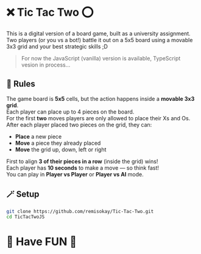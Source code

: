 # ❌ Tic Tac Two ⭕️

This is a digital version of a board game, built as a university assignment. Two players (or you vs a bot!) battle it out on a 5x5 board using a movable 3x3 grid and your best strategic skills ;D

> For now the JavaScript (vanilla) version is available, TypeScript vesion in process...

## 📜 Rules

The game board is **5x5** cells, but the action happens inside a **movable 3x3 grid**. <br>
Each player can place up to 4 pieces on the board. <br>
For the first **two** moves players are only allowed to place their Xs and Os. After each player placed two pieces on the grid, they can:
- **Place** a new piece
- **Move** a piece they already placed
- **Move** the grid up, down, left or right

First to align **3 of their pieces in a row** (inside the grid) wins! <br>
Each player has **10 seconds** to make a move — so think fast! <br>
You can play in **Player vs Player** or **Player vs AI** mode.

## 🪄 Setup

```bash
git clone https://github.com/remisokay/Tic-Tac-Two.git
cd TicTacTwoJS
```

# 🎀 Have FUN 🎀